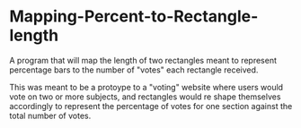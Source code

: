 # Mapping-Percent-to-Rectangle-length
A program that will map the length of two rectangles meant to represent percentage bars to the number of "votes" each rectangle received.

This was meant to be a protoype to a "voting" website where users would vote on two or more subjects, and rectangles would re shape themselves accordingly to represent the percentage of votes for one section against the total number of votes.

